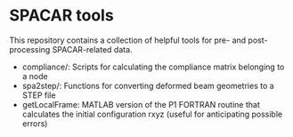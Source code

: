 # SPACAR tools
This repository contains a collection of helpful tools for pre- and post-processing SPACAR-related data.

- compliance/:
  Scripts for calculating the compliance matrix belonging to a node
- spa2step/:
  Functions for converting deformed beam geometries to a STEP file
- getLocalFrame: 
  MATLAB version of the P1 FORTRAN routine that calculates the initial configuration rxyz (useful for anticipating possible errors)